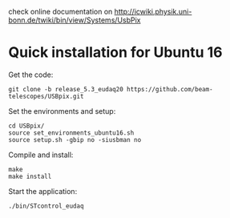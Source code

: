 check online documentation on
http://icwiki.physik.uni-bonn.de/twiki/bin/view/Systems/UsbPix

# Quick installation for Ubuntu 16

Get the code:
```
git clone -b release_5.3_eudaq20 https://github.com/beam-telescopes/USBpix.git
```
Set the environments and setup:
```
cd USBpix/
source set_environments_ubuntu16.sh 
source setup.sh -gbip no -siusbman no
```
Compile and install:
```
make 
make install
```
Start the application:
```
./bin/STcontrol_eudaq
```
